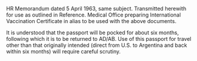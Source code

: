 HR Memorandum dated 5 April 1963, same subject. Transmitted herewith for use as outlined in Reference. Medical Office preparing International Vaccination Certificate in alias to be used with the above documents.

It is understood that the passport will be pocked for about six months, following which it is to be returned to AD/AB. Use of this passport for travel other than that originally intended (direct from U.S. to Argentina and back within six months) will require careful scrutiny.